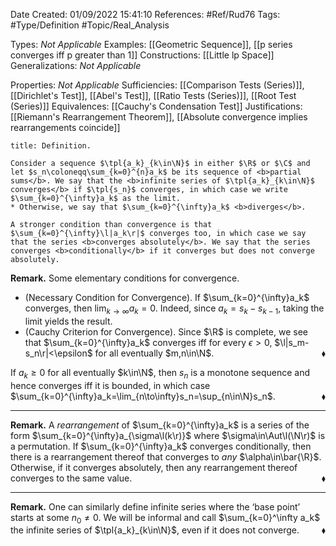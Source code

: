 <div class="topSpace"></div>

Date Created: 01/09/2022 15:41:10
References: #Ref/Rud76
Tags: #Type/Definition #Topic/Real_Analysis

Types: <i>Not Applicable</i>
Examples: [[Geometric Sequence]], [[p series converges iff p greater than 1]]
Constructions: [[Little lp Space]]
Generalizations: <i>Not Applicable</i>

Properties: <i>Not Applicable</i>
Sufficiencies: [[Comparison Tests (Series)]], [[Dirichlet's Test]], [[Abel's Test]], [[Ratio Tests (Series)]], [[Root Test (Series)]]
Equivalences: [[Cauchy's Condensation Test]]
Justifications: [[Riemann's Rearrangement Theorem]], [[Absolute convergence implies rearrangements coincide]]

``` ad-Definition
title: Definition.

Consider a sequence $\tpl{a_k}_{k\in\N}$ in either $\R$ or $\C$ and let $s_n\coloneqq\sum_{k=0}^{n}a_k$ be its sequence of <b>partial sums</b>. We say that the <b>infinite series of $\tpl{a_k}_{k\in\N}$ converges</b> if $\tpl{s_n}$ converges, in which case we write $\sum_{k=0}^{\infty}a_k$ as the limit.
* Otherwise, we say that $\sum_{k=0}^{\infty}a_k$ <b>diverges</b>.

A stronger condition than convergence is that $\sum_{k=0}^{\infty}\l|a_k\r|$ converges too, in which case we say that the series <b>converges absolutely</b>. We say that the series converges <b>conditionally</b> if it converges but does not converge absolutely.

```

<b>Remark.</b> Some elementary conditions for convergence.
* (Necessary Condition for Convergence). If $\sum_{k=0}^{\infty}a_k$ converges, then $\lim_{k\to\infty}a_k=0$. Indeed, since $a_k=s_k-s_{k-1}$, taking the limit yields the result.
* (Cauchy Criterion for Convergence). Since $\R$ is complete, we see that $\sum_{k=0}^{\infty}a_k$ converges iff for every $\epsilon>0$, $\l|s_m-s_n\r|<\epsilon$ for all eventually $m,n\in\N$.<span style="float:right;">$\blacklozenge$</span>

If $a_k\geq0$ for all eventually $k\in\N$, then $s_n$ is a monotone sequence and hence converges iff it is bounded, in which case $\sum_{k=0}^{\infty}a_k=\lim_{n\to\infty}s_n=\sup_{n\in\N}s_n$.<span style="float:right;">$\blacklozenge$</span>

---

<b>Remark.</b> A <i>rearrangement</i> of $\sum_{k=0}^{\infty}a_k$ is a series of the form $\sum_{k=0}^{\infty}a_{\sigma\l(k\r)}$ where $\sigma\in\Aut\l(\N\r)$ is a permutation. If $\sum_{k=0}^{\infty}a_k$ converges conditionally, then there is a rearrangement thereof that converges to <i>any</i> $\alpha\in\bar{\R}$. Otherwise, if it converges absolutely, then any rearrangement thereof converges to the same value.<span style="float:right;">$\blacklozenge$</span>

---

<b>Remark.</b> One can similarly define infinite series where the ‘base point’ starts at some $n_0\neq0$. We will be informal and call $\sum_{k=0}^\infty a_k$ the infinite series of $\tpl{a_k}_{k\in\N}$, even if it does not converge.<span style="float:right;">$\blacklozenge$</span>
